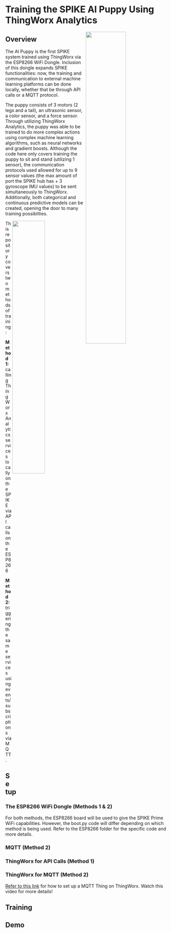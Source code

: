 # Training the SPIKE AI Puppy Using ThingWorx Analytics 

<img align="right" src="https://user-images.githubusercontent.com/49819466/129408283-baf50b5d-0816-4554-9f97-54a97c3f4f6a.jpeg" width=50% height=50%>

## Overview 
The AI Puppy is the first SPIKE system trained using ThingWorx via the ESP8266 WiFi Dongle. Inclusion of this dongle expands SPIKE functionalities: now, the training and communication to external machine learning platforms can be done locally, whether that be through API calls or a MQTT protocol. 

The puppy consists of 3 motors (2 legs and a tail), an ultrasonic sensor, a color sensor, and a force sensor. Through utilizing ThingWorx Analytics, the puppy was able to be trained to do more complex actions using complex machine learning algorithms, such as neural networks and gradient boosts. Although the code here only covers training the puppy to sit and stand (utilizing 1 sensor), the communication protocols used allowed for up to 9 sensor values (the max amount of port the SPIKE hub has + 3 gyroscope IMU values) to be sent simultaneously to ThingWorx. Additionally, both categorical and continuous predictive models can be created, opening the door to many training possibilties. 

<img align = "right" src="https://user-images.githubusercontent.com/49819466/129409980-a9f26de8-227a-482d-8cd8-7cd8c9447baa.jpg" width=45% height=45%>

This repository covers two methods of training: 

**Method 1:** calling ThingWorx Analytics services locally on the SPIKE via API calls on the ESP8266 

**Method 2:** triggering the same services using events/subscriptions via MQTT.

## Setup
### The ESP8266 WiFi Dongle (Methods 1 & 2)
For both methods, the ESP8266 board will be used to give the SPIKE Prime WiFi capabilities. However, the boot.py code will differ depending on which method is being used. Refer to the ESP8266 folder for the specific code and more details. 

### MQTT (Method 2)

### ThingWorx for API Calls (Method 1)

### ThingWorx for MQTT (Method 2)
[Refer to this link](https://support.ptc.com/help/thingworx_hc/thingworx_8_hc/en/index.html#page/ThingWorx/Help/Extensibility/MQTT.html) for how to set up a MQTT Thing on ThingWorx. 
Watch this video for more details!

## Training

## Demo 

